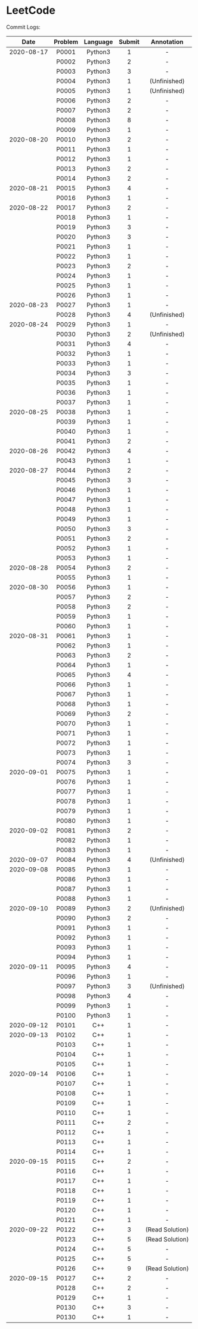 # LeetCode

Commit Logs:
 
 
| Date | Problem | Language | Submit | Annotation |
| :---: | :---: | :---: | :---: | :---: |
| 2020-08-17 | P0001 | Python3 | 1 | - |
|            | P0002 | Python3 | 2 | - |
|            | P0003 | Python3 | 3 | - |
|            | P0004 | Python3 | 1 | (Unfinished) |
|            | P0005 | Python3 | 1 | (Unfinished) |
|            | P0006 | Python3 | 2 | - |
|            | P0007 | Python3 | 2 | - |
|            | P0008 | Python3 | 8 | - |
|            | P0009 | Python3 | 1 | - |
| 2020-08-20 | P0010 | Python3 | 2 | - |
|            | P0011 | Python3 | 1 | - |
|            | P0012 | Python3 | 1 | - |
|            | P0013 | Python3 | 2 | - |
|            | P0014 | Python3 | 2 | - |
| 2020-08-21 | P0015 | Python3 | 4 | - |
|            | P0016 | Python3 | 1 | - |
| 2020-08-22 | P0017 | Python3 | 2 | - |
|            | P0018 | Python3 | 1 | - |
|            | P0019 | Python3 | 3 | - |
|            | P0020 | Python3 | 3 | - |
|            | P0021 | Python3 | 1 | - |
|            | P0022 | Python3 | 1 | - |
|            | P0023 | Python3 | 2 | - |
|            | P0024 | Python3 | 1 | - |
|            | P0025 | Python3 | 1 | - |
|            | P0026 | Python3 | 1 | - |
| 2020-08-23 | P0027 | Python3 | 1 | - |
|            | P0028 | Python3 | 4 | (Unfinished) |
| 2020-08-24 | P0029 | Python3 | 1 | - |
|            | P0030 | Python3 | 2 | (Unfinished) |
|            | P0031 | Python3 | 4 | - |
|            | P0032 | Python3 | 1 | - |
|            | P0033 | Python3 | 1 | - |
|            | P0034 | Python3 | 3 | - |
|            | P0035 | Python3 | 1 | - |
|            | P0036 | Python3 | 1 | - |
|            | P0037 | Python3 | 1 | - |
| 2020-08-25 | P0038 | Python3 | 1 | - |
|            | P0039 | Python3 | 1 | - |
|            | P0040 | Python3 | 1 | - |
|            | P0041 | Python3 | 2 | - |
| 2020-08-26 | P0042 | Python3 | 4 | - |
|            | P0043 | Python3 | 1 | - |
| 2020-08-27 | P0044 | Python3 | 2 | - |
|            | P0045 | Python3 | 3 | - |
|            | P0046 | Python3 | 1 | - |
|            | P0047 | Python3 | 1 | - |
|            | P0048 | Python3 | 1 | - |
|            | P0049 | Python3 | 1 | - |
|            | P0050 | Python3 | 3 | - |
|            | P0051 | Python3 | 2 | - |
|            | P0052 | Python3 | 1 | - |
|            | P0053 | Python3 | 1 | - |
| 2020-08-28 | P0054 | Python3 | 2 | - |
|            | P0055 | Python3 | 1 | - |
| 2020-08-30 | P0056 | Python3 | 1 | - |
|            | P0057 | Python3 | 2 | - |
|            | P0058 | Python3 | 2 | - |
|            | P0059 | Python3 | 1 | - |
|            | P0060 | Python3 | 1 | - |
| 2020-08-31 | P0061 | Python3 | 1 | - |
|            | P0062 | Python3 | 1 | - |
|            | P0063 | Python3 | 2 | - |
|            | P0064 | Python3 | 1 | - |
|            | P0065 | Python3 | 4 | - |
|            | P0066 | Python3 | 1 | - |
|            | P0067 | Python3 | 1 | - |
|            | P0068 | Python3 | 1 | - |
|            | P0069 | Python3 | 2 | - |
|            | P0070 | Python3 | 1 | - |
|            | P0071 | Python3 | 1 | - |
|            | P0072 | Python3 | 1 | - |
|            | P0073 | Python3 | 1 | - |
|            | P0074 | Python3 | 3 | - |
| 2020-09-01 | P0075 | Python3 | 1 | - |
|            | P0076 | Python3 | 1 | - |
|            | P0077 | Python3 | 1 | - |
|            | P0078 | Python3 | 1 | - |
|            | P0079 | Python3 | 1 | - |
|            | P0080 | Python3 | 1 | - |
| 2020-09-02 | P0081 | Python3 | 2 | - |
|            | P0082 | Python3 | 1 | - |
|            | P0083 | Python3 | 1 | - |
| 2020-09-07 | P0084 | Python3 | 4 | (Unfinished) |
| 2020-09-08 | P0085 | Python3 | 1 | - |
|            | P0086 | Python3 | 1 | - |
|            | P0087 | Python3 | 1 | - |
|            | P0088 | Python3 | 1 | - |
| 2020-09-10 | P0089 | Python3 | 2 | (Unfinished) |
|            | P0090 | Python3 | 2 | - |
|            | P0091 | Python3 | 1 | - |
|            | P0092 | Python3 | 1 | - |
|            | P0093 | Python3 | 1 | - |
|            | P0094 | Python3 | 1 | - |
| 2020-09-11 | P0095 | Python3 | 4 | - |
|            | P0096 | Python3 | 1 | - |
|            | P0097 | Python3 | 3 | (Unfinished) |
|            | P0098 | Python3 | 4 | - |
|            | P0099 | Python3 | 1 | - |
|            | P0100 | Python3 | 1 | - |
| 2020-09-12 | P0101 | C++     | 1 | - |
| 2020-09-13 | P0102 | C++     | 1 | - |
|            | P0103 | C++     | 1 | - |
|            | P0104 | C++     | 1 | - |
|            | P0105 | C++     | 1 | - |
| 2020-09-14 | P0106 | C++     | 1 | - |
|            | P0107 | C++     | 1 | - |
|            | P0108 | C++     | 1 | - |
|            | P0109 | C++     | 1 | - |
|            | P0110 | C++     | 1 | - |
|            | P0111 | C++     | 2 | - |
|            | P0112 | C++     | 1 | - |
|            | P0113 | C++     | 1 | - |
|            | P0114 | C++     | 1 | - |
| 2020-09-15 | P0115 | C++     | 2 | - |
|            | P0116 | C++     | 1 | - |
|            | P0117 | C++     | 1 | - |
|            | P0118 | C++     | 1 | - |
|            | P0119 | C++     | 1 | - |
|            | P0120 | C++     | 1 | - |
|            | P0121 | C++     | 1 | - |
| 2020-09-22 | P0122 | C++     | 3 | (Read Solution) |
|            | P0123 | C++     | 5 | (Read Solution) |
|            | P0124 | C++     | 5 | - |
|            | P0125 | C++     | 5 | - |
|            | P0126 | C++     | 9 | (Read Solution) |
| 2020-09-15 | P0127 | C++     | 2 | - |
|            | P0128 | C++     | 2 | - |
|            | P0129 | C++     | 1 | - |
|            | P0130 | C++     | 3 | - |
|            | P0130 | C++     | 1 | - |
